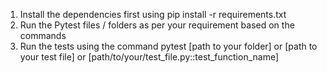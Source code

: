 1. Install the dependencies first using pip install -r requirements.txt
2. Run the Pytest files / folders as per your requirement based on the commands
3. Run the tests using the command pytest [path to your folder] or [path to your test file]  or [path/to/your/test_file.py::test_function_name]



